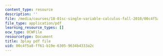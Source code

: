 ```yaml
---
content_type: resource
description: ''
file: /media/courses/18-01sc-single-variable-calculus-fall-2010/00c4f5a8ff61b19e63059634b4333a2c_aeQA5d3gZTI.pdf
file_type: application/pdf
learning_resource_types: []
ocw_type: OCWFile
resourcetype: Document
title: 3play pdf file
uid: 00c4f5a8-ff61-b19e-6305-9634b4333a2c
---
```

